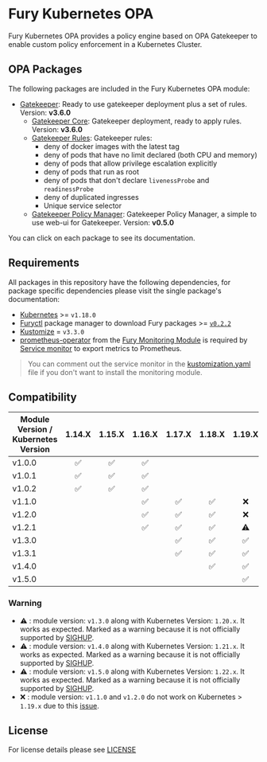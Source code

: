 # Fury Kubernetes OPA

Fury Kubernetes OPA provides a policy engine based on OPA Gatekeeper to enable custom policy enforcement in a
Kubernetes Cluster.

## OPA Packages

The following packages are included in the Fury Kubernetes OPA module:

- [Gatekeeper](katalog/gatekeeper): Ready to use gatekeeper deployment plus a set of rules. Version: **v3.6.0**
  - [Gatekeeper Core](katalog/gatekeeper/core): Gatekeeper deployment, ready to apply rules. Version: **v3.6.0**
  - [Gatekeeper Rules](katalog/gatekeeper/rules): Gatekeeper rules:
    - deny of docker images with the latest tag
    - deny of pods that have no limit declared (both CPU and memory)
    - deny of pods that allow privilege escalation explicitly
    - deny of pods that run as root
    - deny of pods that don't declare `livenessProbe` and `readinessProbe`
    - deny of duplicated ingresses
    - Unique service selector
  - [Gatekeeper Policy Manager](katalog/gatekeeper/gpm): Gatekeeper Policy Manager, a simple to use web-ui for
  Gatekeeper. Version: **v0.5.0**

You can click on each package to see its documentation.

## Requirements

All packages in this repository have the following dependencies, for package
specific dependencies please visit the single package's documentation:

- [Kubernetes](https://kubernetes.io) >= `v1.18.0`
- [Furyctl](https://github.com/sighupio/furyctl) package manager to download
    Fury packages >= [`v0.2.2`](https://github.com/sighupio/furyctl/releases/tag/v0.2.2)
- [Kustomize](https://github.com/kubernetes-sigs/kustomize) = `v3.3.0`
- [prometheus-operator](https://github.com/sighupio/fury-kubernetes-monitoring/tree/master/katalog/prometheus-operator)
from the [Fury Monitoring Module](https://github.com/sighupio/fury-kubernetes-monitoring) is required by
[Service monitor](./katalog/gatekeeper/core/service-monitor.yml) to export metrics to Prometheus.

> You can comment out the service monitor in the [kustomization.yaml](./katalog/gatekeeper/core/kustomization.yaml)
file if you don't want to install the monitoring module.

## Compatibility

| Module Version / Kubernetes Version | 1.14.X             | 1.15.X             | 1.16.X             | 1.17.X             | 1.18.X             | 1.19.X             | 1.20.X             | 1.21.X             | 1.22.X     |
| ----------------------------------- | :----------------: | :----------------: | :----------------: | :----------------: | :----------------: | :----------------: | :----------------: | :-------:          | :---:      |
| v1.0.0                              | :white_check_mark: | :white_check_mark: | :white_check_mark: |                    |                    |                    |                    |                    |            |
| v1.0.1                              | :white_check_mark: | :white_check_mark: | :white_check_mark: |                    |                    |                    |                    |                    |            |
| v1.0.2                              | :white_check_mark: | :white_check_mark: | :white_check_mark: |                    |                    |                    |                    |                    |            |
| v1.1.0                              |                    |                    | :white_check_mark: | :white_check_mark: | :white_check_mark: | :x:                |                    |                    |            |
| v1.2.0                              |                    |                    | :white_check_mark: | :white_check_mark: | :white_check_mark: | :x:                |                    |                    |            |
| v1.2.1                              |                    |                    | :white_check_mark: | :white_check_mark: | :white_check_mark: | :warning:          |                    |                    |            |
| v1.3.0                              |                    |                    |                    | :white_check_mark: | :white_check_mark: | :white_check_mark: | :warning:          |                    |            |
| v1.3.1                              |                    |                    |                    | :white_check_mark: | :white_check_mark: | :white_check_mark: | :warning:          |                    |            |
| v1.4.0                              |                    |                    |                    |                    | :white_check_mark: | :white_check_mark: | :white_check_mark: | :warning:          |            |
| v1.5.0                              |                    |                    |                    |                    |                    | :white_check_mark: | :white_check_mark: | :white_check_mark: | :warning:  |

### Warning

- :warning: : module version: `v1.3.0` along with Kubernetes Version: `1.20.x`. It works as expected.
Marked as a warning because it is not officially supported by [SIGHUP](https://sighup.io).
- :warning: : module version: `v1.4.0` along with Kubernetes Version: `1.21.x`. It works as expected.
Marked as a warning because it is not officially supported by [SIGHUP](https://sighup.io).
- :warning: : module version: `v1.5.0` along with Kubernetes Version: `1.22.x`. It works as expected.
Marked as a warning because it is not officially supported by [SIGHUP](https://sighup.io).
- :x: : module version: `v1.1.0` and `v1.2.0` do not work on Kubernetes > `1.19.x` due to this [issue](https://github.com/open-policy-agent/gatekeeper/issues/820).

## License

For license details please see [LICENSE](./LICENSE)
